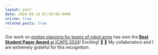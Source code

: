 ```yaml
---
layout: post
date: 2024-04-18 07:59:00-0400
inline: true
related_posts: true
---
```


Our work on <a href="https://x-cbs.github.io/">motion planning for teams of robot arms</a> has won the <a href="https://icaps24.icaps-conference.org/program/awards/">**Best Student Paper Award** at ICAPS 2024</a>! Exciting! 🤖 🎉 My collaborators and I are extremely grateful for this recognition.

<!-- <br>
<div style="text-align:center">
<img src="assets/img/publication_preview/mramp_orig.gif" alt="Alt text" title="Title" width="350">
</div>  -->